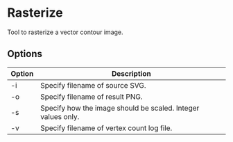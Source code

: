 # Rasterize

Tool to rasterize a vector contour image.

## Options

| Option | Description |
| --- | --- |
| -i  | Specify filename of source SVG. |
| -o  | Specify filename of result PNG. |
| -s  | Specify how the image should be scaled. Integer values only. |
| -v  | Specify filename of vertex count log file. |
